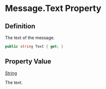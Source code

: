 # Message.Text Property
## Definition

The text of the message.

```c#
public string Text { get; }
```

## Property Value

[String](https://learn.microsoft.com/en-gb/dotnet/api/System.String)

The text.
